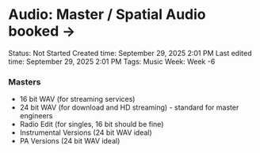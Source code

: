 # Audio: Master / Spatial Audio booked →

Status: Not Started
Created time: September 29, 2025 2:01 PM
Last edited time: September 29, 2025 2:01 PM
Tags: Music
Week: Week -6

### Masters

- 16 bit WAV (for streaming services)
- 24 bit WAV (for download and HD streaming) - standard for master engineers
- Radio Edit (for singles, 16 bit should be fine)
- Instrumental Versions (24 bit WAV ideal)
- PA Versions (24 bit WAV ideal)
